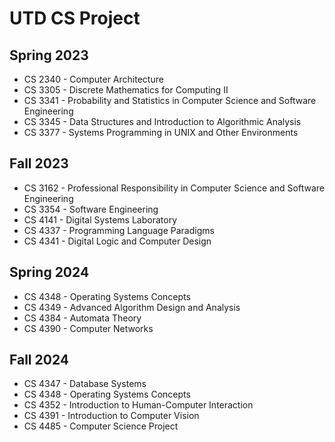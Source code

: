 # UTD CS Project

## Spring 2023
- CS 2340 - Computer Architecture
- CS 3305 - Discrete Mathematics for Computing II
- CS 3341 - Probability and Statistics in Computer Science and Software Engineering
- CS 3345 - Data Structures and Introduction to Algorithmic Analysis
- CS 3377 - Systems Programming in UNIX and Other Environments

## Fall 2023
- CS 3162 - Professional Responsibility in Computer Science and Software Engineering
- CS 3354 - Software Engineering
- CS 4141 - Digital Systems Laboratory
- CS 4337 - Programming Language Paradigms
- CS 4341 - Digital Logic and Computer Design

## Spring 2024
- CS 4348 - Operating Systems Concepts
- CS 4349 - Advanced Algorithm Design and Analysis
- CS 4384 - Automata Theory
- CS 4390 - Computer Networks

## Fall 2024
- CS 4347 - Database Systems
- CS 4348 - Operating Systems Concepts
- CS 4352 - Introduction to Human-Computer Interaction
- CS 4391 - Introduction to Computer Vision
- CS 4485 - Computer Science Project

